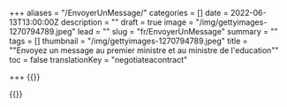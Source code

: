 +++
aliases = "/EnvoyerUnMessage/"
categories = []
date = 2022-06-13T13:00:00Z
description = ""
draft = true
image = "/img/gettyimages-1270794789.jpeg"
lead = ""
slug = "fr/EnvoyerUnMessage"
summary = ""
tags = []
thumbnail = "/img/gettyimages-1270794789.jpeg"
title = "\"Envoyez un message au premier ministre et au ministre de l'education\""
toc = false
translationKey = "negotiateacontract"

+++
{{<rawhtml>}}
  <div id="newmode-embed-35267-49778"></div>
  <script>
    (function(n,e,w,m,o,d){m=n.createElement(e);m.async=1;m.src=w;
    o=n.getElementsByTagName(e)[0];o.parentNode.insertBefore(m,o);
    })(document,'script','//engage.newmode.net/embed/35267/49778.js');
  </script>
  {{</rawhtml>}}